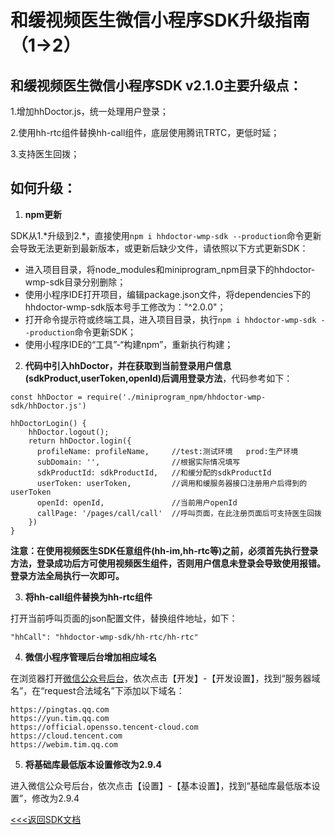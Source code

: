 # 和缓视频医生微信小程序SDK升级指南（1->2）


## 和缓视频医生微信小程序SDK v2.1.0主要升级点：

1.增加hhDoctor.js，统一处理用户登录；

2.使用hh-rtc组件替换hh-call组件，底层使用腾讯TRTC，更低时延；

3.支持医生回拨；

## 如何升级：
1. **npm更新**

SDK从1.\*升级到2.\*，直接使用`npm i hhdoctor-wmp-sdk --production`命令更新会导致无法更新到最新版本，或更新后缺少文件，请依照以下方式更新SDK：
* 进入项目目录，将node_modules和miniprogram_npm目录下的hhdoctor-wmp-sdk目录分别删除；
* 使用小程序IDE打开项目，编辑package.json文件，将dependencies下的hhdoctor-wmp-sdk版本号手工修改为："^2.0.0"；
* 打开命令提示符或终端工具，进入项目目录，执行`npm i hhdoctor-wmp-sdk --production`命令更新SDK；
* 使用小程序IDE的“工具”-“构建npm”，重新执行构建；

2. **代码中引入hhDoctor，并在获取到当前登录用户信息(sdkProduct,userToken,openId)后调用登录方法**，代码参考如下：
```
const hhDoctor = require('./miniprogram_npm/hhdoctor-wmp-sdk/hhDoctor.js')

hhDoctorLogin() {
    hhDoctor.logout();
    return hhDoctor.login({
      profileName: profileName,     //test:测试环境   prod:生产环境
      subDomain: '',                //根据实际情况填写
      sdkProductId: sdkProductId,   //和缓分配的sdkProductId
      userToken: userToken,         //调用和缓服务器接口注册用户后得到的userToken
      openId: openId,               //当前用户openId
      callPage: '/pages/call/call'  //呼叫页面，在此注册页面后可支持医生回拨
    })
}

```
**注意：在使用视频医生SDK任意组件(hh-im,hh-rtc等)之前，必须首先执行登录方法，登录成功后方可使用视频医生组件，否则用户信息未登录会导致使用报错。登录方法全局执行一次即可。**

3. **将hh-call组件替换为hh-rtc组件**

打开当前呼叫页面的json配置文件，替换组件地址，如下：
```
"hhCall": "hhdoctor-wmp-sdk/hh-rtc/hh-rtc"
```

4. **微信小程序管理后台增加相应域名**

在浏览器打开[微信公众号后台](https://mp.weixin.qq.com/)，依次点击【开发】-【开发设置】，找到“服务器域名”，在“request合法域名”下添加以下域名：
```
https://pingtas.qq.com
https://yun.tim.qq.com
https://official.opensso.tencent-cloud.com
https://cloud.tencent.com
https://webim.tim.qq.com
```

5. **将基础库最低版本设置修改为2.9.4**

进入微信公众号后台，依次点击【设置】-【基本设置】，找到“基础库最低版本设置”，修改为2.9.4


[<<<返回SDK文档](https://github.com/HHMedic/HHDoctorSDK_demo_wmp)
